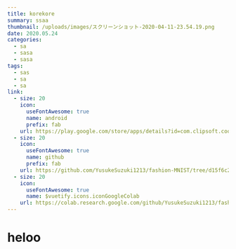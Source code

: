 ```yaml
---
title: korekore
summary: ssaa
thumbnail: /uploads/images/スクリーンショット-2020-04-11-23.54.19.png
date: 2020.05.24
categories:
  - sa
  - sasa
  - sasa
tags:
  - sas
  - sa
  - sa
link:
  - size: 20
    icon:
      useFontAwesome: true
      name: android
      prefix: fab
    url: https://play.google.com/store/apps/details?id=com.clipsoft.coolsnapper&hl=ja&pcampaignid=pcampaignidMKT-Other-global-all-co-prtnr-py-PartBadge-Mar2515-1
  - size: 20
    icon:
      useFontAwesome: true
      name: github
      prefix: fab
    url: https://github.com/YusukeSuzuki1213/fashion-MNIST/tree/d15f6c292e5d79ce8ff03aec0b41d3b916233d61
  - size: 20
    icon:
      useFontAwesome: true
      name: $vuetify.icons.iconGoogleColab
    url: https://colab.research.google.com/github/YusukeSuzuki1213/fashion-MNIST/blob/master/Fashion-MNIST.ipynb
---
```

# heloo